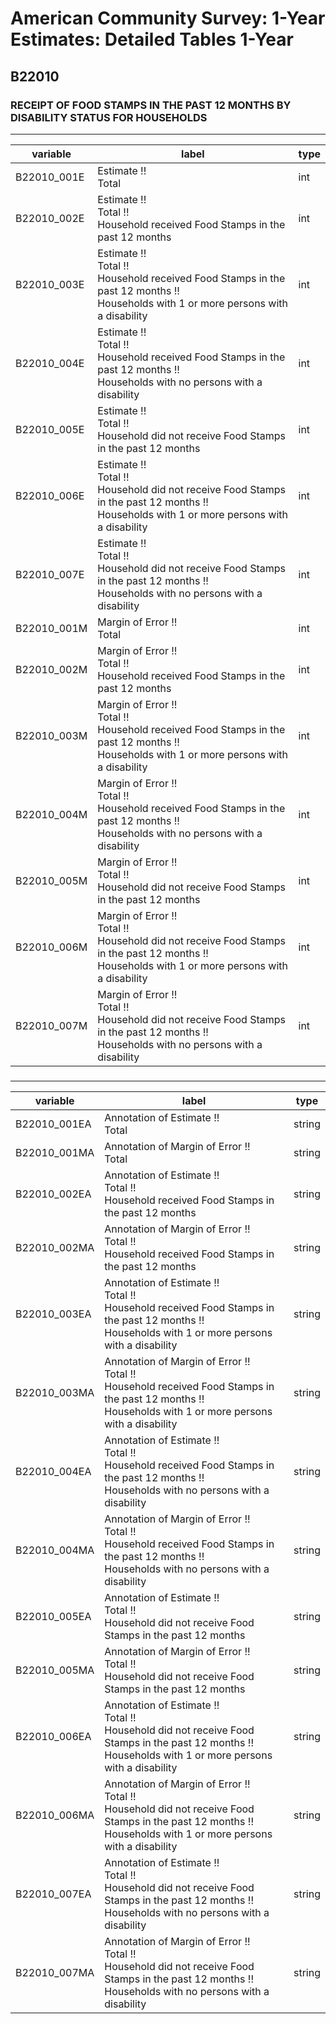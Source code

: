 # American Community Survey: 1-Year Estimates: Detailed Tables 1-Year

## B22010

### RECEIPT OF FOOD STAMPS IN THE PAST 12 MONTHS BY DISABILITY STATUS FOR HOUSEHOLDS

___

| variable | label | type |
| ----- | ----- | ----- |
| B22010_001E | Estimate !!<br>Total | int |
| B22010_002E | Estimate !!<br>Total !!<br>Household received Food Stamps in the past 12 months | int |
| B22010_003E | Estimate !!<br>Total !!<br>Household received Food Stamps in the past 12 months !!<br>Households with 1 or more persons with a disability | int |
| B22010_004E | Estimate !!<br>Total !!<br>Household received Food Stamps in the past 12 months !!<br>Households with no persons with a disability | int |
| B22010_005E | Estimate !!<br>Total !!<br>Household did not receive Food Stamps in the past 12 months | int |
| B22010_006E | Estimate !!<br>Total !!<br>Household did not receive Food Stamps in the past 12 months !!<br>Households with 1 or more persons with a disability | int |
| B22010_007E | Estimate !!<br>Total !!<br>Household did not receive Food Stamps in the past 12 months !!<br>Households with no persons with a disability | int |
| B22010_001M | Margin of Error !!<br>Total | int |
| B22010_002M | Margin of Error !!<br>Total !!<br>Household received Food Stamps in the past 12 months | int |
| B22010_003M | Margin of Error !!<br>Total !!<br>Household received Food Stamps in the past 12 months !!<br>Households with 1 or more persons with a disability | int |
| B22010_004M | Margin of Error !!<br>Total !!<br>Household received Food Stamps in the past 12 months !!<br>Households with no persons with a disability | int |
| B22010_005M | Margin of Error !!<br>Total !!<br>Household did not receive Food Stamps in the past 12 months | int |
| B22010_006M | Margin of Error !!<br>Total !!<br>Household did not receive Food Stamps in the past 12 months !!<br>Households with 1 or more persons with a disability | int |
| B22010_007M | Margin of Error !!<br>Total !!<br>Household did not receive Food Stamps in the past 12 months !!<br>Households with no persons with a disability | int |
### 

___

| variable | label | type |
| ----- | ----- | ----- |
| B22010_001EA | Annotation of Estimate !!<br>Total | string |
| B22010_001MA | Annotation of Margin of Error !!<br>Total | string |
| B22010_002EA | Annotation of Estimate !!<br>Total !!<br>Household received Food Stamps in the past 12 months | string |
| B22010_002MA | Annotation of Margin of Error !!<br>Total !!<br>Household received Food Stamps in the past 12 months | string |
| B22010_003EA | Annotation of Estimate !!<br>Total !!<br>Household received Food Stamps in the past 12 months !!<br>Households with 1 or more persons with a disability | string |
| B22010_003MA | Annotation of Margin of Error !!<br>Total !!<br>Household received Food Stamps in the past 12 months !!<br>Households with 1 or more persons with a disability | string |
| B22010_004EA | Annotation of Estimate !!<br>Total !!<br>Household received Food Stamps in the past 12 months !!<br>Households with no persons with a disability | string |
| B22010_004MA | Annotation of Margin of Error !!<br>Total !!<br>Household received Food Stamps in the past 12 months !!<br>Households with no persons with a disability | string |
| B22010_005EA | Annotation of Estimate !!<br>Total !!<br>Household did not receive Food Stamps in the past 12 months | string |
| B22010_005MA | Annotation of Margin of Error !!<br>Total !!<br>Household did not receive Food Stamps in the past 12 months | string |
| B22010_006EA | Annotation of Estimate !!<br>Total !!<br>Household did not receive Food Stamps in the past 12 months !!<br>Households with 1 or more persons with a disability | string |
| B22010_006MA | Annotation of Margin of Error !!<br>Total !!<br>Household did not receive Food Stamps in the past 12 months !!<br>Households with 1 or more persons with a disability | string |
| B22010_007EA | Annotation of Estimate !!<br>Total !!<br>Household did not receive Food Stamps in the past 12 months !!<br>Households with no persons with a disability | string |
| B22010_007MA | Annotation of Margin of Error !!<br>Total !!<br>Household did not receive Food Stamps in the past 12 months !!<br>Households with no persons with a disability | string |

